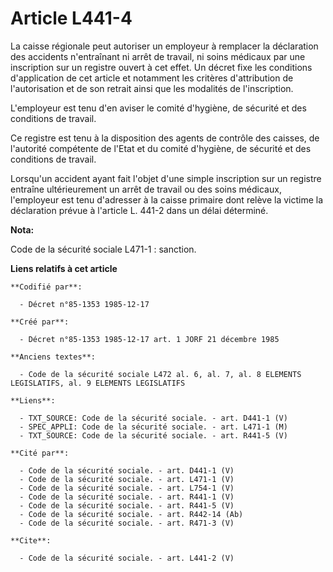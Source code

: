 # Article L441-4

La caisse régionale peut autoriser un employeur à remplacer la déclaration des accidents n'entraînant ni arrêt de travail, ni
soins médicaux par une inscription sur un registre ouvert à cet effet. Un décret fixe les conditions d'application de cet
article et notamment les critères d'attribution de l'autorisation et de son retrait ainsi que les modalités de
l'inscription. 

L'employeur est tenu d'en aviser le comité d'hygiène, de sécurité et des conditions de travail. 

Ce registre est tenu à la disposition des agents de contrôle des caisses, de l'autorité compétente de l'Etat et du comité
d'hygiène, de sécurité et des conditions de travail. 

Lorsqu'un accident ayant fait l'objet d'une simple inscription sur un registre entraîne ultérieurement un arrêt de travail ou
des soins médicaux, l'employeur est tenu d'adresser à la caisse primaire dont relève la victime la déclaration prévue à
l'article L. 441-2 dans un délai déterminé.

**Nota:**

Code de la sécurité sociale L471-1 : sanction.

**Liens relatifs à cet article**

	**Codifié par**:

	  - Décret n°85-1353 1985-12-17

	**Créé par**:

	  - Décret n°85-1353 1985-12-17 art. 1 JORF 21 décembre 1985

	**Anciens textes**:

	  - Code de la sécurité sociale L472 al. 6, al. 7, al. 8 ELEMENTS LEGISLATIFS, al. 9 ELEMENTS LEGISLATIFS

	**Liens**:

	  - TXT_SOURCE: Code de la sécurité sociale. - art. D441-1 (V)
	  - SPEC_APPLI: Code de la sécurité sociale. - art. L471-1 (M)
	  - TXT_SOURCE: Code de la sécurité sociale. - art. R441-5 (V)

	**Cité par**:

	  - Code de la sécurité sociale. - art. D441-1 (V)
	  - Code de la sécurité sociale. - art. L471-1 (V)
	  - Code de la sécurité sociale. - art. L754-1 (V)
	  - Code de la sécurité sociale. - art. R441-1 (V)
	  - Code de la sécurité sociale. - art. R441-5 (V)
	  - Code de la sécurité sociale. - art. R442-14 (Ab)
	  - Code de la sécurité sociale. - art. R471-3 (V)

	**Cite**:

	  - Code de la sécurité sociale. - art. L441-2 (V)
